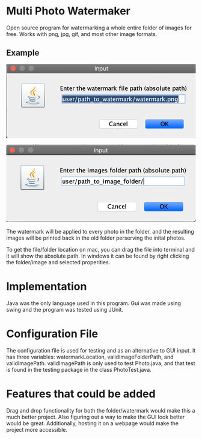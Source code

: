 # Multi Photo Watermaker
 
Open source program for watermarking a whole entire folder of images for free. Works with png, jpg, gif, and most other image formats.

## Example
![input watermark location](guiScreenshots/screenshot1.png)

![input folder location](guiScreenshots/screenshot2.png)

The watermark will be applied to every photo in the folder, and the resulting images will be printed back in the old folder perserving the inital photos. 

To get the file/folder location on mac, you can drag the file into terminal and it will show the absolute path. In windows it can be found by right clicking the folder/image and selected properities. 

# Implementation 

Java was the only language used in this program. Gui was made using swing and the program was tested using JUnit. 

# Configuration File

The configuration file is used for testing and as an alternative to GUI input. It has three variables: watermarkLocation, validImageFolderPath, and validImagePath. validImagePath is only used to test Photo.java, and that test is found in the testing package in the class PhotoTest.java.

# Features that could be added

Drag and drop functionality for both the folder/watermark would make this a much better project. Also figuring out a way to make the GUI look better would be great. Additionally, hosting it on a webpage would make the project more accessible. 
